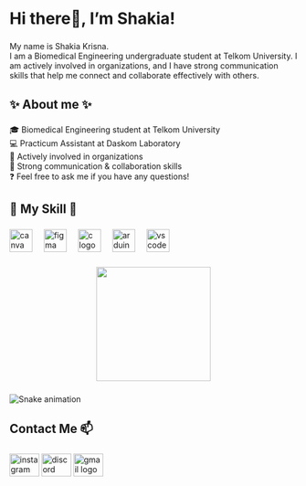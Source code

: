 <h1 align="left">Hi there👋,  I’m Shakia!</h1>

###

<p align="left">My name is Shakia Krisna. <br>I am a Biomedical Engineering undergraduate student at Telkom University. I am actively involved in organizations, and I have strong communication skills that help me connect and collaborate effectively with others.</p>

###

<h2 align="left">✨ About me ✨</h2>

###

<p align="left">🎓 Biomedical Engineering student at Telkom University<br>💻 Practicum Assistant at Daskom Laboratory <br>🤝 Actively involved in organizations<br>💬 Strong communication & collaboration skills<br>❓ Feel free to ask me if you have any questions!</p>

###

<h2 align="left">🌟 My Skill 🌟</h2>

###

<div align="left">
  <img src="https://cdn.jsdelivr.net/gh/devicons/devicon/icons/canva/canva-original.svg" height="40" alt="canva logo"  />
  <img width="12" />
  <img src="https://cdn.jsdelivr.net/gh/devicons/devicon/icons/figma/figma-original.svg" height="40" alt="figma logo"  />
  <img width="12" />
  <img src="https://cdn.jsdelivr.net/gh/devicons/devicon/icons/c/c-original.svg" height="40" alt="c logo"  />
  <img width="12" />
  <img src="https://cdn.jsdelivr.net/gh/devicons/devicon/icons/arduino/arduino-original.svg" height="40" alt="arduino logo"  />
  <img width="12" />
  <img src="https://cdn.jsdelivr.net/gh/devicons/devicon/icons/vscode/vscode-original.svg" height="40" alt="vscode logo"  />
</div>

###

<div align="center">
  <img height="200" src="https://i.pinimg.com/1200x/8d/ce/7d/8dce7d91402070c7fcabfbf5b512f757.jpg"  />
</div>

###

<img src="https://raw.githubusercontent.com/shakiakrisss/shakiakrisss/output/snake.svg" alt="Snake animation" />

###

<h2 align="left">Contact Me 📫</h2>

###

<div align="left">
  <img src="https://raw.githubusercontent.com/maurodesouza/profile-readme-generator/master/src/assets/icons/social/instagram/default.svg" width="52" height="40" alt="instagram logo"  />
  <img src="https://raw.githubusercontent.com/maurodesouza/profile-readme-generator/master/src/assets/icons/social/discord/default.svg" width="52" height="40" alt="discord logo"  />
  <img src="https://raw.githubusercontent.com/maurodesouza/profile-readme-generator/master/src/assets/icons/social/gmail/default.svg" width="52" height="40" alt="gmail logo"  />
</div>

###
